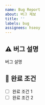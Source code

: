 ```yaml
---
name: Bug Report
about: 버그 제보
title: ''
labels: bug
assignees: hseoy
---
```


## ⚠️ 버그 설명

버그 설명

## 📑 완료 조건

- [ ] 완료 조건 1
- [ ] 완료 조건 2
